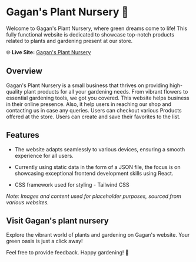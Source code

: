 # Gagan's Plant Nursery 🌿

Welcome to Gagan's Plant Nursery, where green dreams come to life! This fully functional website is dedicated to showcase top-notch products related to plants and gardening present at our store.

🌐 **Live Site:** [Gagan's Plant Nursery](https://gaganplantnursery.netlify.app/)

## Overview

Gagan's Plant Nursery is a small business that thrives on providing high-quality plant products for all your gardening needs. From vibrant flowers to essential gardening tools, we got you covered.
This website helps business in their online presence. Also, it help users in reaching our shop and contacting us in case any queries.
Users can checkout various Products offered at the store. Users can create and save their favorites to the list.

## Features

- The website adapts seamlessly to various devices, ensuring a smooth experience for all users.

- Currently using static data in the form of a JSON file, the focus is on showcasing exceptional frontend development skills using React.

- CSS framework used for styling - Tailwind CSS 

*Note: Images and content used for placeholder purposes, sourced from various websites.*

## Visit Gagan's plant nursery

Explore the vibrant world of plants and gardening on Gagan's website. Your green oasis is just a click away!

Feel free to provide feedback. Happy gardening! 🌱
